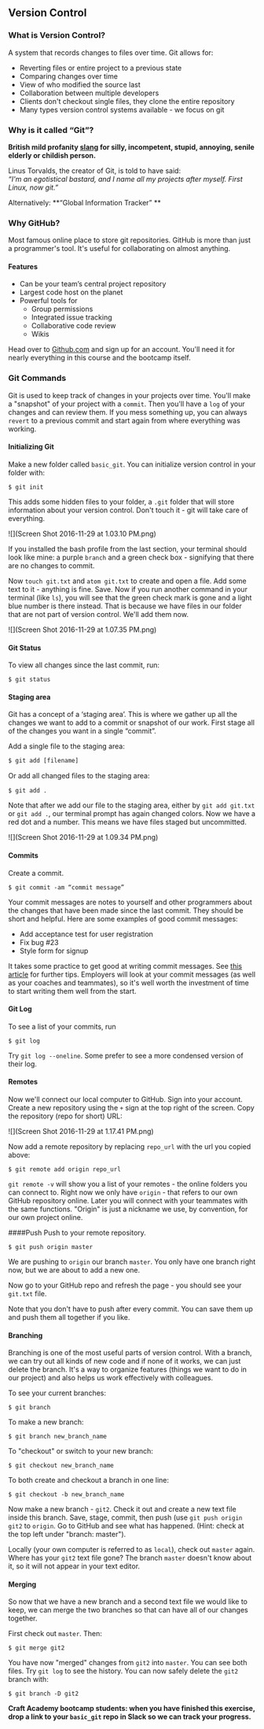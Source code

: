 ## Version Control
### What is Version Control? 
A system that records changes to files over time. 
Git allows for:
* Reverting files or entire project to a previous state 
* Comparing changes over time 
* View of who modified the source last 
* Collaboration between multiple developers
* Clients don't checkout single files, they clone the entire repository
* Many types version control systems available - we focus on git

### Why is it called “Git”?
**British mild profanity [slang](http://www.urbandictionary.com/define.php?term=git
) for silly, incompetent, stupid, annoying, senile elderly or childish person.** 

Linus Torvalds, the creator of Git, is told to have said: <br/>*“I'm an egotistical bastard, and I name all my projects after myself. First Linux, now git.”* 

Alternatively: **“Global Information Tracker” **

### Why GitHub?
Most famous online place to store git repositories. GitHub is more than just a programmer's tool. It's useful for collaborating on almost anything. 

#### Features
* Can be your team’s central project repository 
* Largest code host on the planet
* Powerful tools for  
    * Group permissions
    * Integrated issue tracking
    * Collaborative code review
    * Wikis

Head over to [Github.com](http://github.com) and sign up for an account. You'll need it for nearly everything in this course and the bootcamp itself.

### Git Commands
Git is used to keep track of changes in your projects over time. You'll make a "snapshot" of your project with a `commit`. Then you'll have a `log` of your changes and can review them. If you mess something up, you can always `revert` to a previous commit and start again from where everything was working.

#### Initializing Git
Make a new folder called `basic_git`. You can initialize version control in your folder with:
```shell
$ git init
```
This adds some hidden files to your folder, a `.git` folder that will store information about your version control. Don't touch it - git will take care of everything.

![](Screen Shot 2016-11-29 at 1.03.10 PM.png)

If you installed the bash profile from the last section, your terminal should look like mine: a purple `branch` and a green check box - signifying that there are no changes to commit.

Now `touch git.txt` and `atom git.txt` to create and open a file. Add some text to it - anything is fine. Save. Now if you run another command in your terminal (like `ls`), you will see that the green check mark is gone and a light blue number is there instead. That is because we have files in our folder that are not part of version control. We'll add them now.

![](Screen Shot 2016-11-29 at 1.07.35 PM.png)

#### Git Status
To view all changes since the last commit, run:
```shell
$ git status
```

#### Staging area
Git has a concept of a ‘staging area’. This is where we gather up all the changes we want to add to a commit or snapshot of our work. First stage all of the changes you want in a single “commit”.

Add a single file to the staging area:
```shell
$ git add [filename] 
```
Or add all changed ﬁles to the staging area:
```shell
$ git add .
```

Note that after we add our file to the staging area, either by `git add git.txt` or `git add .`, our terminal prompt has again changed colors. Now we have a red dot and a number. This means we have files staged but uncommitted.

![](Screen Shot 2016-11-29 at 1.09.34 PM.png)

#### Commits
Create a commit. 
```shell
$ git commit -am “commit message”
```

Your commit messages are notes to yourself and other programmers about the changes that have been made since the last commit. They should be short and helpful. Here are some examples of good commit messages:
- Add acceptance test for user registration
- Fix bug #23
- Style form for signup

It takes some practice to get good at writing commit messages. See [this article](http://chris.beams.io/posts/git-commit/) for further tips. Employers will look at your commit messages (as well as your coaches and teammates), so it's well worth the investment of time to start writing them well from the start.

#### Git Log
To see a list of your commits, run
```shell
$ git log
```
Try `git log --oneline`. Some prefer to see a more condensed version of their log.

#### Remotes
Now we'll connect our local computer to GitHub. Sign into your account. Create a new repository using the `+` sign at the top right of the screen. Copy the repository (repo for short) URL:

![](Screen Shot 2016-11-29 at 1.17.41 PM.png)

Now add a remote repository by replacing `repo_url` with the url you copied above:

```shell
$ git remote add origin repo_url
```
`git remote -v` will show you a list of your remotes - the online folders you can connect to. Right now we only have `origin` - that refers to our own GitHub repository online. Later you will connect with your teammates with the same functions. "Origin" is just a nickname we use, by convention, for our own project online.

####Push
Push to your remote repository.
```shell
$ git push origin master 
```
We are pushing to `origin` our branch `master`. You only have one branch right now, but we are about to add a new one.

Now go to your GitHub repo and refresh the page - you should see your `git.txt` file.

Note that you don't have to push after every commit. You can save them up and push them all together if you like.

#### Branching
Branching is one of the most useful parts of version control. With a branch, we can try out all kinds of new code and if none of it works, we can just delete the branch. It's a way to organize features (things we want to do in our project) and also helps us work effectively with colleagues.

To see your current branches:

```shell
$ git branch 
```

To make a new branch:
```shell
$ git branch new_branch_name
```

To "checkout" or switch to your new branch:
```shell
$ git checkout new_branch_name
```

To both create and checkout a branch in one line:
```shell
$ git checkout -b new_branch_name
```

Now make a new branch - `git2`. Check it out and create a new text file inside this branch. Save, stage, commit, then push (use `git push origin git2` to `origin`. Go to GitHub and see what has happened. (Hint: check at the top left under "branch: master").

Locally (your own computer is referred to as `local`), check out `master` again. Where has your `git2` text file gone? The branch `master` doesn't know about it, so it will not appear in your text editor.

#### Merging
So now that we have a new branch and a second text file we would like to keep, we can merge the two branches so that can have all of our changes together.

First check out `master`. Then:
```shell
$ git merge git2
```
You have now "merged" changes from `git2` into `master`. You can see both files. Try `git log` to see the history. You can now safely delete the `git2` branch with:
```shell
$ git branch -D git2
```

**Craft Academy bootcamp students: when you have finished this exercise, drop a link to your `basic_git` repo in Slack so we can track your progress.**










